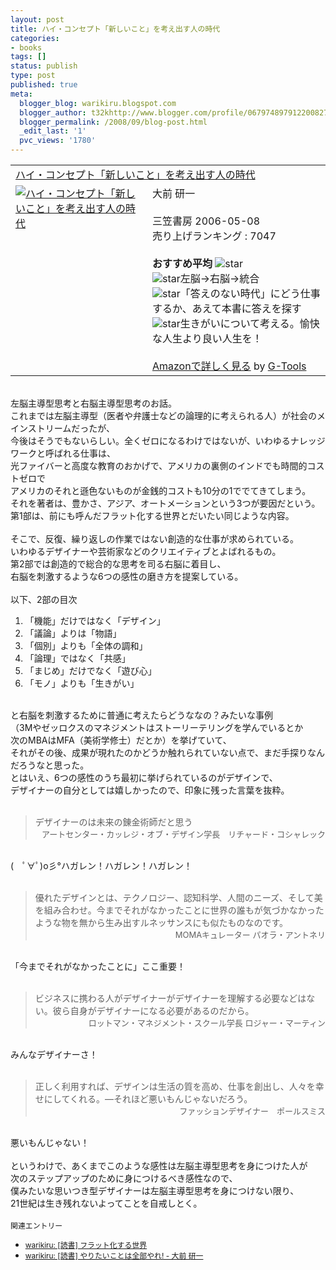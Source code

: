 ```yaml
---
layout: post
title: ハイ・コンセプト「新しいこと」を考え出す人の時代
categories:
- books
tags: []
status: publish
type: post
published: true
meta:
  blogger_blog: warikiru.blogspot.com
  blogger_author: t32khttp://www.blogger.com/profile/06797489791220082722noreply@blogger.com
  blogger_permalink: /2008/09/blog-post.html
  _edit_last: '1'
  pvc_views: '1780'
---
```

<table border="0" cellpadding="5"><tbody><tr><td colspan="2"><a href="http://www.amazon.co.jp/%E3%83%8F%E3%82%A4%E3%83%BB%E3%82%B3%E3%83%B3%E3%82%BB%E3%83%97%E3%83%88%E3%80%8C%E6%96%B0%E3%81%97%E3%81%84%E3%81%93%E3%81%A8%E3%80%8D%E3%82%92%E8%80%83%E3%81%88%E5%87%BA%E3%81%99%E4%BA%BA%E3%81%AE%E6%99%82%E4%BB%A3-%E3%83%80%E3%83%8B%E3%82%A8%E3%83%AB%E3%83%BB%E3%83%94%E3%83%B3%E3%82%AF/dp/4837956661%3FSubscriptionId%3D0G91FPYVW6ZGWBH4Y9G2%26tag%3Dwarikiru-22%26linkCode%3Dxm2%26camp%3D2025%26creative%3D165953%26creativeASIN%3D4837956661" target="_blank">ハイ・コンセプト「新しいこと」を考え出す人の時代</a><img src="http://www.assoc-amazon.jp/e/ir?t=warikiru-22&amp;l=ur2&amp;o=9" alt="" border="0" height="1" width="1" /></td></tr><tr><td valign="top"><a href="http://www.amazon.co.jp/%E3%83%8F%E3%82%A4%E3%83%BB%E3%82%B3%E3%83%B3%E3%82%BB%E3%83%97%E3%83%88%E3%80%8C%E6%96%B0%E3%81%97%E3%81%84%E3%81%93%E3%81%A8%E3%80%8D%E3%82%92%E8%80%83%E3%81%88%E5%87%BA%E3%81%99%E4%BA%BA%E3%81%AE%E6%99%82%E4%BB%A3-%E3%83%80%E3%83%8B%E3%82%A8%E3%83%AB%E3%83%BB%E3%83%94%E3%83%B3%E3%82%AF/dp/4837956661%3FSubscriptionId%3D0G91FPYVW6ZGWBH4Y9G2%26tag%3Dwarikiru-22%26linkCode%3Dxm2%26camp%3D2025%26creative%3D165953%26creativeASIN%3D4837956661" target="_blank"><img src="http://ecx.images-amazon.com/images/I/51TZTXXS1WL._SL160_.jpg" alt="ハイ・コンセプト「新しいこと」を考え出す人の時代" border="0" /></a></td><td valign="top"><span style="">大前 研一<br /><br />三笠書房  2006-05-08<br />売り上げランキング : 7047<br /><br /><strong>おすすめ平均  </strong><img src="http://g-images.amazon.com/images/G/01/detail/stars-4-0.gif" alt="star" /><br /><img src="http://g-images.amazon.com/images/G/01/detail/stars-4-0.gif" alt="star" />左脳→右脳→統合<br /><img src="http://g-images.amazon.com/images/G/01/detail/stars-5-0.gif" alt="star" />「答えのない時代」にどう仕事するか、あえて本書に答えを探す<br /><img src="http://g-images.amazon.com/images/G/01/detail/stars-4-0.gif" alt="star" />生きがいについて考える。愉快な人生より良い人生を！<br /><br /><a href="http://www.amazon.co.jp/%E3%83%8F%E3%82%A4%E3%83%BB%E3%82%B3%E3%83%B3%E3%82%BB%E3%83%97%E3%83%88%E3%80%8C%E6%96%B0%E3%81%97%E3%81%84%E3%81%93%E3%81%A8%E3%80%8D%E3%82%92%E8%80%83%E3%81%88%E5%87%BA%E3%81%99%E4%BA%BA%E3%81%AE%E6%99%82%E4%BB%A3-%E3%83%80%E3%83%8B%E3%82%A8%E3%83%AB%E3%83%BB%E3%83%94%E3%83%B3%E3%82%AF/dp/4837956661%3FSubscriptionId%3D0G91FPYVW6ZGWBH4Y9G2%26tag%3Dwarikiru-22%26linkCode%3Dxm2%26camp%3D2025%26creative%3D165953%26creativeASIN%3D4837956661" target="_blank">Amazonで詳しく見る</a></span><span style=""> by <a href="http://www.goodpic.com/mt/aws/index.html">G-Tools</a></span></td></tr></tbody></table><br />左脳主導型思考と右脳主導型思考のお話。<br />これまでは左脳主導型（医者や弁護士などの論理的に考えられる人）が社会のメインストリームだったが、<br />今後はそうでもないらしい。全くゼロになるわけではないが、いわゆるナレッジワークと呼ばれる仕事は、<br />光ファイバーと高度な教育のおかげで、アメリカの裏側のインドでも時間的コストゼロで<br />アメリカのそれと遜色ないものが金銭的コストも10分の1ででてきてしまう。<br />それを著者は、豊かさ、アジア、オートメーションという3つが要因だという。<br />第1部は、前にも呼んだフラット化する世界とだいたい同じような内容。<br /><br />そこで、反復、繰り返しの作業ではない創造的な仕事が求められている。<br />いわゆるデザイナーや芸術家などのクリエイティブとよばれるもの。<br />第2部では創造的で総合的な思考を司る右脳に着目し、<br />右脳を刺激するような6つの感性の磨き方を提案している。<br /><br />以下、2部の目次<br /><ol><li>「機能」だけではなく「デザイン」<br /></li><li>「議論」よりは「物語」<br /></li><li>「個別」よりも「全体の調和」<br /></li><li>「論理」ではなく「共感」<br /></li><li>「まじめ」だけでなく「遊び心」<br /></li><li>「モノ」よりも「生きがい」<br /></li></ol><br />と右脳を刺激するために普通に考えたらどうななの？みたいな事例<br />（3Mやゼッロクスのマネジメントはストーリーテリングを学んでいるとか<br />次のMBAはMFA（美術学修士）だとか）を挙げていて、<br />それがその後、成果が現れたのかどうか触れられていない点で、まだ手探りなんだろうなと思った。<br />とはいえ、6つの感性のうち最初に挙げられているのがデザインで、<br />デザイナーの自分としては嬉しかったので、印象に残った言葉を抜粋。<br /><br /><blockquote>デザイナーのは未来の錬金術師だと思う<br /><div style="text-align: right;"><span class="Apple-style-span"  style="font-size:small;">アートセンター・カッレジ・オブ・デザイン学長　リチャード・コシャレック</span><br /></div></blockquote><br />(　ﾟ∀ﾟ)o彡°ハガレン！ハガレン！ハガレン！<br /><br /><blockquote>優れたデザインとは、テクノロジー、認知科学、人間のニーズ、そして美を組み合わせ。今までそれがなかったことに世界の誰もが気づかなかったような物を無から生み出すルネッサンスにも似たものなのです。<br /><div style="text-align: right;"><span class="Apple-style-span"  style="font-size:small;">MOMAキュレーター  パオラ・アントネリ</span><br /></div></blockquote><br />「今までそれがなかったことに」ここ重要！<br /><br /><blockquote>ビジネスに携わる人がデザイナーがデザイナーを理解する必要などはない。彼ら自身がデザイナーになる必要があるのだから。<br /><div style="text-align: right;"><span class="Apple-style-span"  style="font-size:small;">ロットマン・マネジメント・スクール学長  ロジャー・マーティン</span><br /></div></blockquote><br />みんなデザイナーさ！<br /><br /><blockquote>正しく利用すれば、デザインは生活の質を高め、仕事を創出し、人々を幸せにしてくれる。—それほど悪いもんじゃないだろう。<br /><div style="text-align: right;"><span class="Apple-style-span"  style="font-size:small;">ファッションデザイナー　ポールスミス</span><br /></div></blockquote><br />悪いもんじゃない！<br /><br />というわけで、あくまでこのような感性は左脳主導型思考を身につけた人が<div>次のステップアップのために身につけるべき感性なので、</div><div>僕みたいな思いつき型デザイナーは左脳主導型思考を身につけない限り、<br />21世紀は生き残れないよってことを自戒しとく。<br /><br /><span class="Apple-style-span"  style="font-size:85%;">関連エントリー</span><span style="font-size:85%;"><br /></span><ul><li><span style="font-size:85%;"><a href="http://warikiru.blogspot.com/2008/01/blog-post.html">warikiru: [読書] フラット化する世界</a></span></li><li><span style="font-size:85%;"><a href="http://warikiru.blogspot.com/2009/01/dont-wait-for-tomorrow.html">warikiru: [読書] やりたいことは全部やれ! - 大前 研一</a></span><br /></li></ul><br /></div>

